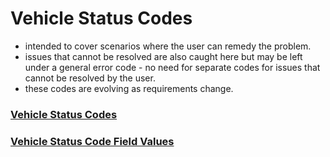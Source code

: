 # Vehicle Status Codes
*  intended to cover scenarios where the user can remedy the problem.
*  issues that cannot be resolved are also caught here but may be left under a general error code - no need for separate codes for issues that cannot be resolved by the user.
*  these codes are evolving as requirements change.

### [Vehicle Status Codes](./vehiclestatuscodes.md)  

### [Vehicle Status Code Field Values](../../include/constants.h)  
